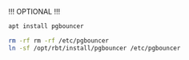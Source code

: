 !!! OPTIONAL !!!

```bash
apt install pgbouncer
```

```bash
rm -rf rm -rf /etc/pgbouncer
ln -sf /opt/rbt/install/pgbouncer /etc/pgbouncer
```